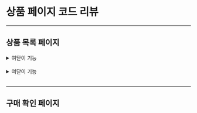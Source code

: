 상품 페이지 코드 리뷰
==================

***    

상품 목록 페이지
---------------

  <details>
  <summary>여닫이 기능</summary>
  <div markdown="1">

## 객체
**Dto**

<br>
    
## Back-End 코드

**Controller**
```java
@GetMapping("api/products/minmax")
public ResponseEntity<?> searchProductsWithMinPriceAndMaxPrice(SearchMasterProductReqDto searchMasterProductReqDto) {
    return ResponseEntity.ok().body(productService.searchProductsWithMinPriceAndMaxPrice(searchMasterProductReqDto));
}

@GetMapping("api/products/count")
public ResponseEntity<?> getCountOfSearchedProducts(SearchMasterProductReqDto searchMasterProductReqDto) {
    return ResponseEntity.ok().body(productService.getCountOfSearchedProducts(searchMasterProductReqDto));
}
```


  </div>
  </details>
  
<br/>


  <details>
  <summary>여닫이 기능</summary>
  <div markdown="2">
  

  </div>
  </details>
  
<br/>


***    


구매 확인 페이지
---------------
